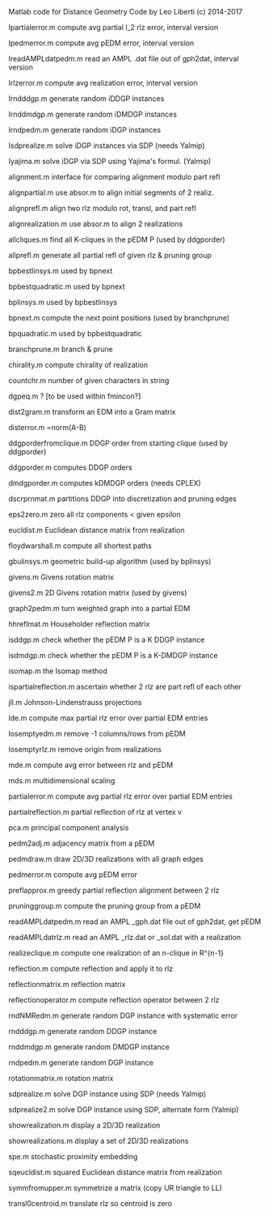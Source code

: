 Matlab code for Distance Geometry
Code by Leo Liberti (c) 2014-2017

Ipartialerror.m          compute avg partial l_2 rlz error, interval version

Ipedmerror.m             compute avg pEDM error, interval version

IreadAMPLdatpedm.m       read an AMPL .dat file out of gph2dat, interval version

Irlzerror.m              compute avg realization error, interval version

Irndddgp.m               generate random iDDGP instances

Irnddmdgp.m              generate random iDMDGP instances

Irndpedm.m               generate random iDGP instances

Isdprealize.m            solve iDGP instances via SDP (needs Yalmip)

Iyajima.m                solve iDGP via SDP using Yajima's formul. (Yalmip)

alignment.m              interface for comparing alignment modulo part refl

alignpartial.m           use absor.m to align initial segments of 2 realiz.

alignprefl.m             align two rlz modulo rot, transl, and part refl

alignrealization.m       use absor.m to align 2 realizations

allcliques.m		         find all K-cliques in the pEDM P (used by ddgporder)

allprefl.m               generate all partial refl of given rlz & pruning group

bpbestlinsys.m           used by bpnext

bpbestquadratic.m        used by bpnext

bplinsys.m               used by bpbestlinsys

bpnext.m                 compute the next point positions (used by branchprune)

bpquadratic.m            used by bpbestquadratic

branchprune.m            branch & prune

chirality.m              compute chirality of realization

countchr.m               number of given characters in string

dgpeq.m                  ? [to be used within fmincon?]

dist2gram.m              transform an EDM into a Gram matrix

disterror.m              =norm(A-B)

ddgporderfromclique.m    DDGP order from starting clique (used by ddgporder)

ddgporder.m              computes DDGP orders 

dmdgporder.m             computes kDMDGP orders (needs CPLEX)

dscrprnmat.m             partitions DDGP into discretization and pruning edges

eps2zero.m               zero all rlz components < given epsilon

eucldist.m               Euclidean distance matrix from realization

floydwarshall.m          compute all shortest paths

gbulinsys.m              geometric build-up algorithm (used by bplinsys)

givens.m                 Givens rotation matrix

givens2.m                2D Givens rotation matrix (used by givens)

graph2pedm.m             turn weighted graph into a partial EDM

hhreflmat.m              Householder reflection matrix

isddgp.m                 check whether the pEDM P is a K DDGP instance

isdmdgp.m                check whether the pEDM P is a K-DMDGP instance

isomap.m                 the Isomap method

ispartialreflection.m    ascertain whether 2 rlz are part refl of each other

jll.m                    Johnson-Lindenstrauss projections

lde.m			               compute max partial rlz error over partial EDM entries

losemptyedm.m            remove -1 columns/rows from pEDM

losemptyrlz.m            remove origin from realizations

mde.m               	   compute avg error between rlz and pEDM

mds.m                    multidimensional scaling

partialerror.m           compute avg partial rlz error over partial EDM entries

partialreflection.m      partial reflection of rlz at vertex v

pca.m                    principal component analysis

pedm2adj.m               adjacency matrix from a pEDM

pedmdraw.m               draw 2D/3D realizations with all graph edges

pedmerror.m              compute avg pEDM error

preflapprox.m            greedy partial reflection alignment between 2 rlz

pruninggroup.m           compute the pruning group from a pEDM

readAMPLdatpedm.m        read an AMPL _gph.dat file out of gph2dat, get pEDM

readAMPLdatrlz.m         read an AMPL _rlz.dat or _sol.dat with a realization

realizeclique.m          compute one realization of an n-clique in R^{n-1}

reflection.m             compute reflection and apply it to rlz

reflectionmatrix.m       reflection matrix 

reflectionoperator.m     compute reflection operator between 2 rlz

rndNMRedm.m              generate random DGP instance with systematic error

rndddgp.m                generate random DDGP instance

rnddmdgp.m               generate random DMDGP instance

rndpedm.m                generate random DGP instance

rotationmatrix.m         rotation matrix

sdprealize.m             solve DGP instance using SDP (needs Yalmip)

sdprealize2.m            solve DGP instance using SDP, alternate form (Yalmip)

showrealization.m        display a 2D/3D realization    

showrealizations.m       display a set of 2D/3D realizations

spe.m                    stochastic proximity embedding

sqeucldist.m             squared Euclidean distance matrix from realization

symmfromupper.m          symmetrize a matrix (copy UR triangle to LL)

transl0centroid.m        translate rlz so centroid is zero
